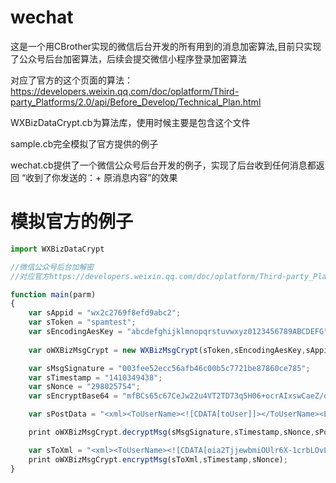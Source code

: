 # wechat
这是一个用CBrother实现的微信后台开发的所有用到的消息加密算法,目前只实现了公众号后台加密算法，后续会提交微信小程序登录加密算法

对应了官方的这个页面的算法：https://developers.weixin.qq.com/doc/oplatform/Third-party_Platforms/2.0/api/Before_Develop/Technical_Plan.html

WXBizDataCrypt.cb为算法库，使用时候主要是包含这个文件

sample.cb完全模拟了官方提供的例子

wechat.cb提供了一个微信公众号后台开发的例子，实现了后台收到任何消息都返回 “收到了你发送的：+ 原消息内容”的效果

# 模拟官方的例子
```javascript
import WXBizDataCrypt

//微信公众号后台加解密
//对应官方https://developers.weixin.qq.com/doc/oplatform/Third-party_Platforms/2.0/api/Before_Develop/Technical_Plan.html的加解密算法

function main(parm)
{
	var sAppid = "wx2c2769f8efd9abc2";
	var sToken = "spamtest";
	var sEncodingAesKey = "abcdefghijklmnopqrstuvwxyz0123456789ABCDEFG";
	
	var oWXBizMsgCrypt = new WXBizMsgCrypt(sToken,sEncodingAesKey,sAppid);

	var sMsgSignature = "003fee52ecc56afb46c00b5c7721be87860ce785";
	var sTimestamp = "1410349438";
	var sNonce = "298025754";
	var sEncryptBase64 = "mfBCs65c67CeJw22u4VT2TD73q5H06+ocrAIxswCaeZ/d/Lw0msSZFHY0teqgSYiI1zR2gD2DKrB3TIrmX/liNSDrGqS8jSI/WPeKB5VPr7Ezr7gomZAyGCwJSgT1TRFWPfONGJMxuj2nk4faTuspAuVIFQ6SHwZuJBZC7mcJp7Cgr9cUhATQWDbOPaE7ukZBTV2YqyzH+UI2AK+J1S47cE79k1RX8t0hcTz/O0hlK8DGXKnvYv88qKQcI7z4iaajqHfRVZKBNyOODabs+It+ZfM3dWTeFcPgDbGtIEnpt/EDtuuA/zMvtkaKdHdswPnVZQ+xdwbYr3ldGvfT8HlEYEgkgKaThxTFobVlwzu2ZkXCjicbP3xdr15Iq48ObgzPpqYuZ3IEoyggZDKClquk0u0orMck4GTF/XyE8yGzc4=";

	var sPostData = "<xml><ToUserName><![CDATA[toUser]]></ToUserName><Encrypt><![CDATA[" + sEncryptBase64 + "]]></Encrypt></xml>";

	print oWXBizMsgCrypt.decryptMsg(sMsgSignature,sTimestamp,sNonce,sPostData);

	var sToXml = "<xml><ToUserName><![CDATA[oia2TjjewbmiOUlr6X-1crbLOvLw]]></ToUserName><FromUserName><![CDATA[gh_7f083739789a]]></FromUserName><CreateTime>1407743423</CreateTime><MsgType><![CDATA[video]]></MsgType><Video><MediaId><![CDATA[eYJ1MbwPRJtOvIEabaxHs7TX2D-HV71s79GUxqdUkjm6Gs2Ed1KF3ulAOA9H1xG0]]></MediaId><Title><![CDATA[testCallBackReplyVideo]]></Title><Description><![CDATA[testCallBackReplyVideo]]></Description></Video></xml>";
	print oWXBizMsgCrypt.encryptMsg(sToXml,sTimestamp,sNonce);
}
```
